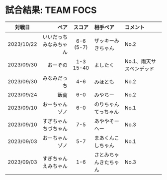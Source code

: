 # 試合結果: TEAM FOCS

| 対戦日 | ペア | スコア | 相手ペア | コメント |
| :---: | ----: | :---: | :---- | :---- |
| 2023/10/22 | いいだっちみなみちゃん | 6-6 (5-7) | ザッキーみきちゃん | No.2 |
| 2023/09/30 | おーぞの | 1-3 15-40 | よしたく | No.1、雨天サスペンデッド |
| 2023/09/30 | みなみだっち | 4-6 | みほとも | No.2 |
| 2023/09/24 | 飯南 | 6-0 | みやちー | No.2 |
| 2023/09/10 | おーちゃんゾノ | 6-0 | のりちゃんてっちゃん | No.1 |
| 2023/09/10 | すぎちゃんちづちゃん | 7-5 | あややそーへー | No.3 |
| 2023/09/03 | おーちゃんゾノ | 5-7 | まあくんこしちゃん | No.1 |
| 2023/09/03 | すぎちゃんえみちゃん | 1-6 | さとみちゃんきたちゃん | No.3 |

